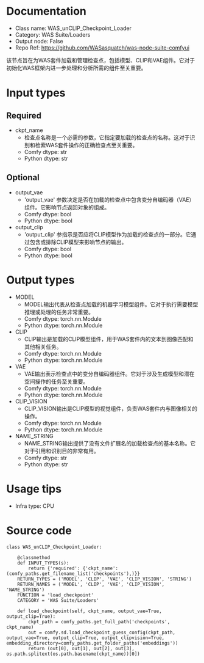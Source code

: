 # Documentation
- Class name: WAS_unCLIP_Checkpoint_Loader
- Category: WAS Suite/Loaders
- Output node: False
- Repo Ref: https://github.com/WASasquatch/was-node-suite-comfyui

该节点旨在为WAS套件加载和管理检查点，包括模型、CLIP和VAE组件。它对于初始化WAS框架内进一步处理和分析所需的组件至关重要。

# Input types
## Required
- ckpt_name
    - 检查点名称是一个必需的参数，它指定要加载的检查点的名称。这对于识别和检索WAS套件操作的正确检查点至关重要。
    - Comfy dtype: str
    - Python dtype: str
## Optional
- output_vae
    - 'output_vae' 参数决定是否在加载的检查点中包含变分自编码器（VAE）组件。它影响节点返回对象的组成。
    - Comfy dtype: bool
    - Python dtype: bool
- output_clip
    - 'output_clip' 参指示是否应将CLIP模型作为加载的检查点的一部分。它通过包含或排除CLIP模型来影响节点的输出。
    - Comfy dtype: bool
    - Python dtype: bool

# Output types
- MODEL
    - MODEL输出代表从检查点加载的机器学习模型组件。它对于执行需要模型推理或处理的任务非常重要。
    - Comfy dtype: torch.nn.Module
    - Python dtype: torch.nn.Module
- CLIP
    - CLIP输出是加载的CLIP模型组件，用于WAS套件内的文本到图像匹配和其他相关任务。
    - Comfy dtype: torch.nn.Module
    - Python dtype: torch.nn.Module
- VAE
    - VAE输出表示检查点中的变分自编码器组件。它对于涉及生成模型和潜在空间操作的任务至关重要。
    - Comfy dtype: torch.nn.Module
    - Python dtype: torch.nn.Module
- CLIP_VISION
    - CLIP_VISION输出是CLIP模型的视觉组件，负责WAS套件内与图像相关的操作。
    - Comfy dtype: torch.nn.Module
    - Python dtype: torch.nn.Module
- NAME_STRING
    - NAME_STRING输出提供了没有文件扩展名的加载检查点的基本名称。它对于引用和识别目的非常有用。
    - Comfy dtype: str
    - Python dtype: str

# Usage tips
- Infra type: CPU

# Source code
```
class WAS_unCLIP_Checkpoint_Loader:

    @classmethod
    def INPUT_TYPES(s):
        return {'required': {'ckpt_name': (comfy_paths.get_filename_list('checkpoints'),)}}
    RETURN_TYPES = ('MODEL', 'CLIP', 'VAE', 'CLIP_VISION', 'STRING')
    RETURN_NAMES = ('MODEL', 'CLIP', 'VAE', 'CLIP_VISION', 'NAME_STRING')
    FUNCTION = 'load_checkpoint'
    CATEGORY = 'WAS Suite/Loaders'

    def load_checkpoint(self, ckpt_name, output_vae=True, output_clip=True):
        ckpt_path = comfy_paths.get_full_path('checkpoints', ckpt_name)
        out = comfy.sd.load_checkpoint_guess_config(ckpt_path, output_vae=True, output_clip=True, output_clipvision=True, embedding_directory=comfy_paths.get_folder_paths('embeddings'))
        return (out[0], out[1], out[2], out[3], os.path.splitext(os.path.basename(ckpt_name))[0])
```